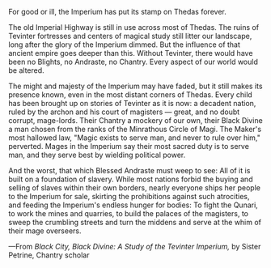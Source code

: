 For good or ill, the Imperium has put its stamp on Thedas forever.

The old Imperial Highway is still in use across most of Thedas. The ruins of Tevinter fortresses and centers of magical study still litter our landscape, long after the glory of the Imperium dimmed. But the influence of that ancient empire goes deeper than this. Without Tevinter, there would have been no Blights, no Andraste, no Chantry. Every aspect of our world would be altered.

The might and majesty of the Imperium may have faded, but it still makes its presence known, even in the most distant corners of Thedas. Every child has been brought up on stories of Tevinter as it is now: a decadent nation, ruled by the archon and his court of magisters — great, and no doubt corrupt, mage-lords. Their Chantry a mockery of our own, their Black Divine a man chosen from the ranks of the Minrathous Circle of Magi. The Maker's most hallowed law, "Magic exists to serve man, and never to rule over him," perverted. Mages in the Imperium say their most sacred duty is to serve man, and they serve best by wielding political power.

And the worst, that which Blessed Andraste must weep to see: All of it is built on a foundation of slavery. While most nations forbid the buying and selling of slaves within their own borders, nearly everyone ships her people to the Imperium for sale, skirting the prohibitions against such atrocities, and feeding the Imperium's endless hunger for bodies: To fight the Qunari, to work the mines and quarries, to build the palaces of the magisters, to sweep the crumbling streets and turn the middens and serve at the whim of their mage overseers.

—From <i> Black City, Black Divine: A Study of the Tevinter Imperium, </i> by Sister Petrine, Chantry scholar